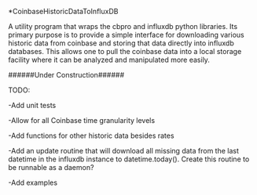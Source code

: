 *CoinbaseHistoricDataToInfluxDB

A utility program that wraps the cbpro and influxdb python libraries. Its primary purpose is to provide a simple interface for downloading various historic data from coinbase and storing that data directly into influxdb databases. This allows one to pull the coinbase data into a local storage facility where it can be analyzed and manipulated more easily.

######Under Construction######

TODO:

-Add unit tests

-Allow for all Coinbase time granularity levels

-Add functions for other historic data besides rates

-Add an update routine that will download all missing data from the last datetime in the influxdb instance to datetime.today(). Create this routine to be runnable as a daemon?

-Add examples
